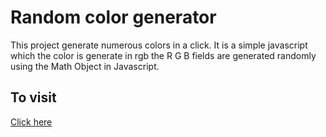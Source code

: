 # Random color generator 

This project generate numerous colors in a click. It is a simple javascript which the color is generate in rgb the R G B fields are generated randomly using the Math Object in Javascript.

## To visit
[Click here](https://vickydecodes.github.io/randomcolors/index.html)
